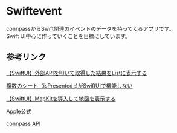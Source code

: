 # Swiftevent

connpassからSwift関連のイベントのデータを持ってくるアプリです。  
Swift UI中心に作っていくことを目標にしています。


## 参考リンク
<a href="https://github.com/MilanistaDev/StudyGroupEventFetcherForSwiftUI">【SwiftUI】外部APIを叩いて取得した結果をListに表示する</a>  

<a href="https://www.it-swarm.dev/ja/swift/複数のシート（ispresented-がswiftuiで機能しない/813529631/">複数のシート（isPresented :)がSwiftUIで機能しない</a>  

<a href="https://qiita.com/chino_tweet/items/73e6df230ab77a2f5887">【SwiftUI】MapKitを導入して地図を表示する</a>  

<a href="https://developer.apple.com/jp/xcode/swiftui/">Apple公式</a>  

 <a href="https://connpass.com/about/api/">connpass API</a>
